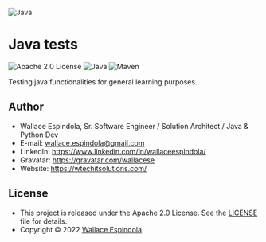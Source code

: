 ![Java](https://cdn.icon-icons.com/icons2/2699/PNG/512/java_logo_icon_168609.png)

# Java tests

![Apache 2.0 License](https://img.shields.io/badge/License-Apache2.0-orange)
![Java](https://img.shields.io/badge/Built_with-Java-blue)
![Maven](https://img.shields.io/badge/Powered_by-Maven-green)

Testing java functionalities for general learning purposes.

## Author

- Wallace Espindola, Sr. Software Engineer / Solution Architect / Java & Python Dev
- E-mail: wallace.espindola@gmail.com
- LinkedIn: https://www.linkedin.com/in/wallaceespindola/
- Gravatar: https://gravatar.com/wallacese
- Website: https://wtechitsolutions.com/

## License

- This project is released under the Apache 2.0 License. See the [LICENSE](LICENSE) file for details.
- Copyright © 2022 [Wallace Espindola](https://github.com/wallaceespindola/).
